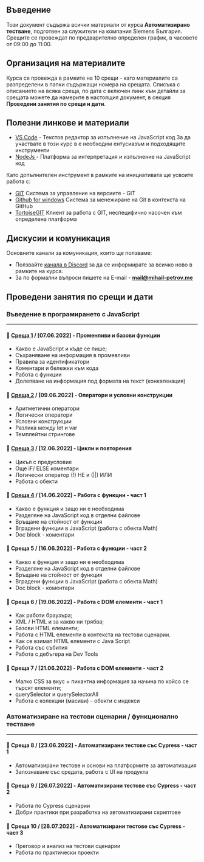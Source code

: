 ## Въведение
Този документ съдържа всички материали от курса **Автоматизирано тестване**, подготвен за служители на компания Siemens България. Срещите се провеждат по предварително определен график, в часовете от 09:00 до 11:00.  

## Организация на материалите
Курса се провежда в рамките на 10 срещи - като материалите са разпределени в папки съдържащи номера на срещата. Списъка с описанието на всяка среща, по дата с включен линк към детайли за срещата можете да намерите в настоящия документ, в секция **Проведени занятия по срещи и дати**.

## Полезни линкове и материали

- [VS Code](https://code.visualstudio.com/) - Текстов редактор за изпълнение на JavaScript код
За да участвате в този курс в е необходим ентусиазъм и подходящите инструменти 
- [NodeJs ](https://nodejs.org/en/) - Платформа за интерпретация и изпълнение на JavaScript код

Като допълнителен инструмент в рамките на инициативата ще усвоите работа с:
- [GIT](https://git-scm.com/download/win)  Система за управление на версиите - GIT
- [Github for windows](https://desktop.github.com/) Система за менежиране на Git в контекста на GitHub
- [TortoiseGIT](https://tortoisegit.org/) Клиент за работа с GIT, неспецифично насочен към определена платформа

## Дискусии и комуникация
Основните канали за комуникация, които ще ползваме:
- Ползвайте [канала в Discord](https://discord.gg/DPAtP5u57H) за да се информирате за всичко ново в рамките на курса. 
- За по формални въпроси пишете на E-mail - **mail@mihail-petrov.me**

## Проведени занятия по срещи и дати

### **Въведение в програмирането с JavaScript**
--- 

#### 🚀 [**Среща 1**](meet-01/README.md) / **[07.06.2022]** - Променливи и базови функции
- Какво е JavaScript и къде се пише;
- Съхраняване на информация в промевливи
- Правила за идентификатори
- Коментари и бележки към кода
- Работа с функции
- Долепване на информация под формата на текст (конкатенация)

#### 🚀 [**Среща 2**](meet-02/README.md) / **[09.06.2022]** - Оператори и условни конструкции
- Аритметични оператори
- Логически оператори
- Условни конструкции
- Разлика между let и var
- Темплейтни стрингове

#### 🚀 [**Среща 3**](meet-03/README.md) / **[12.06.2022]** - Цикли и повторения
- Цикъл с предусловие
- Още iF/ ELSE коментари
- Логически оператор (!) НЕ и (||) ИЛИ
- Работа с обекти

#### 🚀 [**Среща 4**](meet-04/README.md) / **[14.06.2022]** - Работа с функции - част 1
<!-- #### 🚀 **Среща 4** / **[14.06.2022]** - Работа с функции - част 1 -->
- Какво е функция и защо ни е необходима
- Разделяне на JavaScript код в отделни файлове
- Връщане на стойност от функция
- Вградени функции в JavaScript (работа с обекта Math)
- Doc block - коментари

<!-- #### 🚀 [**Среща 5**](meet-05/README.md) / **[16.06.2022]** - Работа с функции - част 2 -->
#### 🚀 **Среща 5** / **[16.06.2022]** - Работа с функции - част 2
- Какво е функция и защо ни е необходима
- Разделяне на JavaScript код в отделни файлове
- Връщане на стойност от функция
- Вградени функции в JavaScript (работа с обекта Math)
- Doc block - коментари

<!-- #### 🚀 [**Среща 6**](meet-06/README.md) / **[19.06.2022]** - Работа с DOM елементи - част 1 -->
#### 🚀 **Среща 6** / **[19.06.2022]** - Работа с DOM елементи - част 1
- Как работи браузъра;
- XML / HTML и за какво ни трябва;
- Базови HTML елементи;
- Работа с HTML елементи в контекста на тестови сценарии.
- Как се взимат HTML елементи с Java Script
- Работа със събития
- Работа с дебъгера на Dev Tools

<!-- #### 🚀 [**Среща 7**](meet-07/README.md) / **[21.06.2022]** - Работа с DOM елементи - част 2 -->
#### 🚀 **Среща 7** / **[21.06.2022]** - Работа с DOM елементи - част 2
- Малко CSS за вкус + пикантна информация за начина по койсо се търсят елементи;
- querySelector и querySelectorAll 
- Работа с колекции (масиви) - обекти с индекси

### **Автоматизиране на тестови сценарии / функционално тестване**
--- 

<!-- #### 🚀 [**Среща 8**](meet-08/README.md) / **[23.06.2022]** - Автоматизирани тестове със Cypress - част 1  -->
#### 🚀 **Среща 8** / **[23.06.2022]** - Автоматизирани тестове със Cypress - част 1 
- Автоматизирани тестове и основи на платформите за автоматизация
- Запознаване със средата, работа с UI на продукта

<!-- #### 🚀 [**Среща 9**](meet-09/README.md) / **[26.07.2022]** - Автоматизирани тестове със Cypress - част 2 -->
#### 🚀 **Среща 9** / **[26.07.2022]** - Автоматизирани тестове със Cypress - част 2
- Работа по Cypress сценарии
- Добри практики при разработка на автоматизирани скриптове

<!-- #### 🚀 [**Среща 10**](meet-10/README.md) / **[28.07.2022]** - Автоматизирани тестове със Cypress - част 3 -->
#### 🚀 **Среща 10** / **[28.07.2022]** - Автоматизирани тестове със Cypress - част 3
- Преговор и анализ на тестови сценарии
- Работа по практически проекти